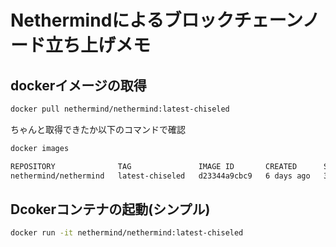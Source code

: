 # Nethermindによるブロックチェーンノード立ち上げメモ

## dockerイメージの取得

```bash
docker pull nethermind/nethermind:latest-chiseled
```

ちゃんと取得できたか以下のコマンドで確認

```bash
docker images
```

```bash
REPOSITORY              TAG               IMAGE ID       CREATED      SIZE
nethermind/nethermind   latest-chiseled   d23344a9cbc9   6 days ago   371MB
```

## Dcokerコンテナの起動(シンプル)

```bash
docker run -it nethermind/nethermind:latest-chiseled
```
